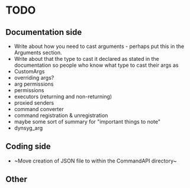 # TODO

## Documentation side

* Write about how you need to cast arguments - perhaps put this in the Arguments section. 
* Write about that the type to cast it declared as stated in the documentation so people who know what type to cast their args as
* CustomArgs
* overriding args?
* arg permissions
* permissions
* executors (returning and non-returning)
* proxied senders
* command converter
* command registration & unregistration
* maybe some sort of summary for "important things to note"
* dynsyg_arg

## Coding side

* ~Move creation of JSON file to within the CommandAPI directory~

## Other 